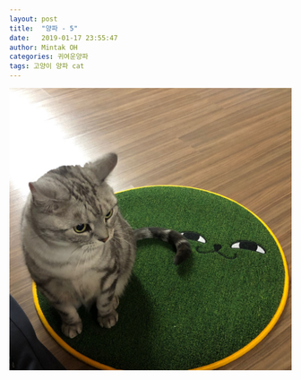 ```yaml
---
layout: post
title:  "양파 - 5"
date:   2019-01-17 23:55:47
author: Mintak OH
categories: 귀여운양파
tags: 고양이 양파 cat
---
```


![이미지](https://github.com/mintakoh/mintakoh.github.io/blob/master/assets/cat_onion/onion5.jpg)